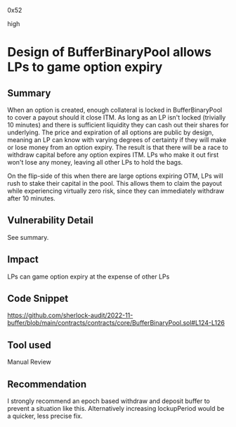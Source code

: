 0x52

high

# Design of BufferBinaryPool allows LPs to game option expiry

## Summary

When an option is created, enough collateral is locked in BufferBinaryPool to cover a payout should it close ITM. As long as an LP isn't locked (trivially 10 minutes) and there is sufficient liquidity they can cash out their shares for underlying. The price and expiration of all options are public by design, meaning an LP can know with varying degrees of certainty if they will make or lose money from an option expiry. The result is that there will be a race to withdraw capital before any option expires ITM. LPs who make it out first won't lose any money, leaving all other LPs to hold the bags.

On the flip-side of this when there are large options expiring OTM, LPs will rush to stake their capital in the pool. This allows them to claim the payout while experiencing virtually zero risk, since they can immediately withdraw after 10 minutes.

## Vulnerability Detail

See summary.

## Impact

LPs can game option expiry at the expense of other LPs

## Code Snippet

https://github.com/sherlock-audit/2022-11-buffer/blob/main/contracts/contracts/core/BufferBinaryPool.sol#L124-L126

## Tool used

Manual Review

## Recommendation

I strongly recommend an epoch based withdraw and deposit buffer to prevent a situation like this. Alternatively increasing lockupPeriod would be a quicker, less precise fix.